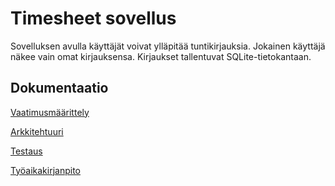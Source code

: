 # Timesheet sovellus

Sovelluksen avulla käyttäjät voivat ylläpitää tuntikirjauksia. Jokainen käyttäjä näkee vain omat kirjauksensa. Kirjaukset tallentuvat SQLite-tietokantaan.

## Dokumentaatio
[Vaatimusmäärittely](https://githubusercontent.com/jaapro-git/ot-harjoitustyo/master/dokumentaatio/vaatimusmaarittely.md)

[Arkkitehtuuri](https://githubusercontent.com/jaapro-git/ot-harjoitustyo/master/dokumentaatio/arkkitehtuuri.md)

[Testaus](https://githubusercontent.com/jaapro-git/ot-harjoitustyo/master/dokumentaatio/testaus.md)

[Työaikakirjanpito](https://githubusercontent.com/jaapro-git/ot-harjoitustyo/master/dokumentaatio/tyoaikakirjanpito.md)

<!-- # Ohjelmistotuotanto syksy 2019

Kurssin git-hub repo löytyy *tästä* kansiosta.

## Työaikakirjanpito
[kirjaukset](https://githubusercontent.com/jaapro-git/ot-harjoitustyo/master/dokumentaatio/tyoaikakirjanpito.md)

## Viikko1
[gitlog](https://github.com/jaapro-git/ot-harjoitustyo/blob/master/laskarit/viikko1/gitlog.txt)</br>
[tree](https://github.com/jaapro-git/ot-harjoitustyo/blob/master/laskarit/viikko1/komentorivi.txt)

## Viikko2
[screenshot](https://github.com/jaapro-git/ot-harjoitustyo/blob/master/laskarit/viikko2/screenshot.png)</br>
[vaatimusmäärittely](https://raw.githubusercontent.com/jaapro-git/ot-harjoitustyo/master/dokumentaatio/vaatimusmaarittely.md)

## Viikko3
[monopoli](https://github.com/jaapro-git/ot-harjoitustyo/blob/master/laskarit/viikko3/monopoli.png)</br>
[Machine](https://github.com/jaapro-git/ot-harjoitustyo/blob/master/laskarit/viikko3/Machine.png)</br>
[HSL](https://github.com/jaapro-git/ot-harjoitustyo/blob/master/laskarit/viikko3/HSL.png)</br>
-->
